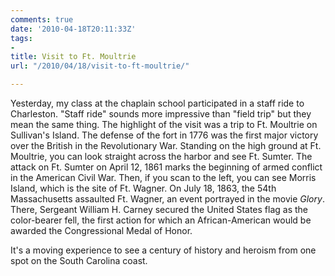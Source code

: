 ```yaml
---
comments: true
date: '2010-04-18T20:11:33Z'
tags:
- 
title: Visit to Ft. Moultrie
url: "/2010/04/18/visit-to-ft-moultrie/"

---
```

<p>Yesterday, my class at the chaplain school participated in a staff ride to Charleston. "Staff ride" sounds more impressive than "field trip" but they mean the same thing. The highlight of the visit was a trip to Ft. Moultrie on Sullivan's Island. The defense of the fort in 1776 was the first major victory over the British in the Revolutionary War. Standing on the high ground at Ft. Moultrie, you can look straight across the harbor and see Ft. Sumter. The attack on Ft. Sumter on April 12, 1861 marks the beginning of armed conflict in the American Civil War. Then, if you scan to the left, you can see Morris Island, which is the site of Ft. Wagner. On July 18, 1863, the 54th Massachusetts assaulted Ft. Wagner, an event portrayed in the movie <em>Glory</em>. There, Sergeant William H. Carney secured the United States flag as the color-bearer fell, the first action for which an African-American would be awarded the Congressional Medal of Honor.</p>
<p>It's a moving experience to see a century of history and heroism from one spot on the South Carolina coast.</p>
